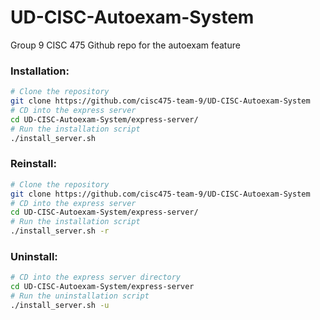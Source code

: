 # UD-CISC-Autoexam-System
Group 9 CISC 475 Github repo for the autoexam feature

### Installation: 
```bash
# Clone the repository
git clone https://github.com/cisc475-team-9/UD-CISC-Autoexam-System
# CD into the express server
cd UD-CISC-Autoexam-System/express-server/
# Run the installation script
./install_server.sh
```

### Reinstall:
```bash
# Clone the repository
git clone https://github.com/cisc475-team-9/UD-CISC-Autoexam-System
# CD into the express server
cd UD-CISC-Autoexam-System/express-server/
# Run the installation script
./install_server.sh -r
```
### Uninstall:
```bash
# CD into the express server directory
cd UD-CISC-Autoexam-System/express-server
# Run the uninstallation script
./install_server.sh -u
```
